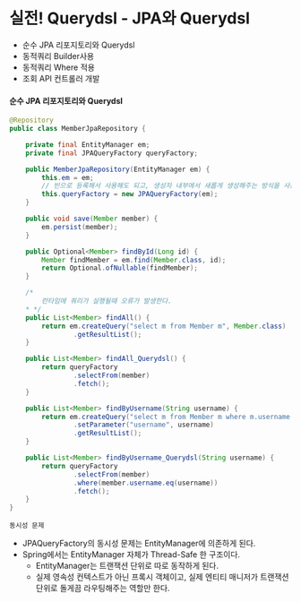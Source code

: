 # 실전! Querydsl - JPA와 Querydsl

- 순수 JPA 리포지토리와 Querydsl
- 동적쿼리 Builder사용
- 동적쿼리 Where 적용
- 조회 API 컨트롤러 개발

#### 순수 JPA 리포지토리와 Querydsl
```java
@Repository
public class MemberJpaRepository {

    private final EntityManager em;
    private final JPAQueryFactory queryFactory;

    public MemberJpaRepository(EntityManager em) {
        this.em = em;
        // 빈으로 등록해서 사용해도 되고, 생성자 내부에서 새롭게 생성해주는 방식을 사용해도 됨
        this.queryFactory = new JPAQueryFactory(em);
    }

    public void save(Member member) {
        em.persist(member);
    }

    public Optional<Member> findById(Long id) {
        Member findMember = em.find(Member.class, id);
        return Optional.ofNullable(findMember);
    }

    /*
        런타임에 쿼리가 실행될때 오류가 발생한다.
    * */
    public List<Member> findAll() {
        return em.createQuery("select m from Member m", Member.class)
                .getResultList();
    }

    public List<Member> findAll_Querydsl() {
        return queryFactory
                .selectFrom(member)
                .fetch();
    }

    public List<Member> findByUsername(String username) {
        return em.createQuery("select m from Member m where m.username = :username", Member.class)
                .setParameter("username", username)
                .getResultList();
    }

    public List<Member> findByUsername_Querydsl(String username) {
        return queryFactory
                .selectFrom(member)
                .where(member.username.eq(username))
                .fetch();
    }
}
```

`동시성 문제`
- JPAQueryFactory의 동시성 문제는 EntityManager에 의존하게 된다.
- Spring에서는 EntityManager 자체가 Thread-Safe 한 구조이다.
    - EntityManager는 트랜잭션 단위로 따로 동작하게 된다.
    - 실제 영속성 컨텍스트가 아닌 프록시 객체이고, 실제 엔티티 매니저가 트랜잭션 단위로 돌게끔 라우팅해주는 역할만 한다.
